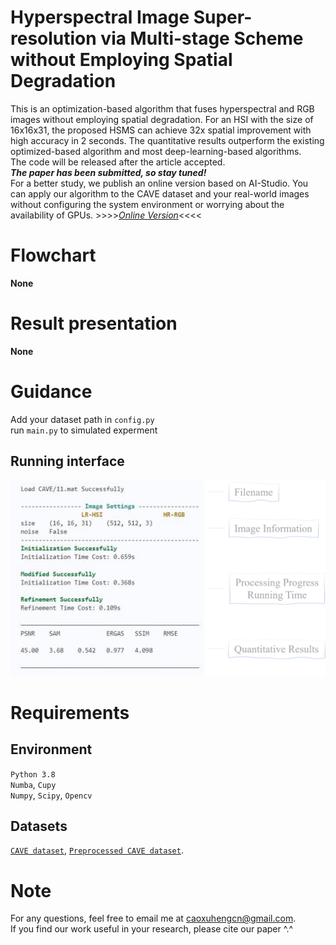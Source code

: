 # Hyperspectral Image Super-resolution via Multi-stage Scheme without Employing Spatial Degradation
This is an optimization-based algorithm that fuses hyperspectral and RGB images without employing spatial degradation.  For an HSI with the size of 16x16x31, the proposed HSMS can achieve 32x spatial improvement with high accuracy in 2 seconds. The quantitative results outperform the existing optimized-based algorithm and most deep-learning-based algorithms.    
The code will be released after the article accepted.  
***The paper has been submitted, so stay tuned!***  
For a better study, we publish an online version based on AI-Studio. You can apply our algorithm to the CAVE dataset and your real-world images without configuring the system environment or worrying about the availability of GPUs. >>>>[*Online Version*](https://aistudio.baidu.com/aistudio/projectdetail/4418051)<<<<
# Flowchart
**None**  
# Result presentation  
**None**  
# Guidance  
Add your dataset path in `config.py`  
run `main.py` to simulated experment   
## Running interface  
![Introduce](https://github.com/Caoxuheng/imgs/blob/main/%E5%9B%BE%E7%89%873.png)
# Requirements  
## Environment  
`Python 3.8`  
`Numba`, `Cupy`  
`Numpy`, `Scipy`, `Opencv`
## Datasets
[`CAVE dataset`](https://www1.cs.columbia.edu/CAVE/databases/multispectral/), 
 [`Preprocessed CAVE dataset`](https://aistudio.baidu.com/aistudio/datasetdetail/147509).
# Note
For any questions, feel free to email me at caoxuhengcn@gmail.com.  
If you find our work useful in your research, please cite our paper ^.^
